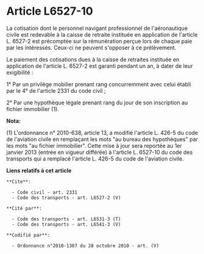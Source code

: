 # Article L6527-10

La cotisation dont le personnel navigant professionnel de l'aéronautique civile est redevable à la caisse de retraite
instituée en application de l'article L. 6527-2 est précomptée sur la rémunération perçue lors de chaque paie par les
intéressés. Ceux-ci ne peuvent s'opposer à ce prélèvement. 

Le paiement des cotisations dues à la caisse de retraites instituée en application de l'article L. 6527-2 est garanti pendant
un an, à dater de leur exigibilité : 

1° Par un privilège mobilier prenant rang concurremment avec celui établi par le 4° de l'article 2331 du code civil ; 

2° Par une hypothèque légale prenant rang du jour de son inscription au fichier immobilier (1).

**Nota:**

(1) L'ordonnance n° 2010-638, article 13, a modifié l'article L. 426-5 du code de l'aviation civile en remplaçant les mots
"au bureau des hypothèques" par les mots "au fichier immobilier". Cette mise à jour sera reportée au 1er janvier 2013 (entrée
en vigueur différée) à l'article L. 6527-10 du code des transports qui a remplacé l'article L. 426-5 du code de l'aviation
civile.

**Liens relatifs à cet article**

	**Cite**:

	  - Code civil - art. 2331
	  - Code des transports - art. L6527-2 (V)

	**Cité par**:

	  - Code des transports - art. L6531-3 (T)
	  - Code des transports - art. L6541-3 (V)

	**Codifié par**:

	  - Ordonnance n°2010-1307 du 28 octobre 2010 - art. (V)
